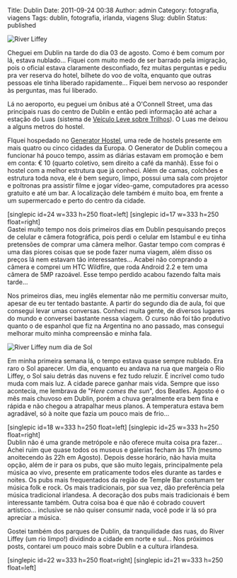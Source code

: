 Title: Dublin
Date: 2011-09-24 00:38
Author: admin
Category: fotografia, viagens
Tags: dublin, fotografia, irlanda, viagens
Slug: dublin
Status: published

![River
Liffey](http://images.wille.blog.br/dscn0096.jpg)

Cheguei em Dublin na tarde do dia 03 de agosto. Como é bem comum por lá,
estava nublado... Fiquei com muito medo de ser barrado pela imigração,
pois o oficial estava claramente desconfiado, fez muitas perguntas e
pediu pra ver reserva do hotel, bilhete do voo de volta, enquanto que
outras pessoas ele tinha liberado rapidamente... Fiquei bem nervoso ao
responder às perguntas, mas fui liberado.

Lá no aeroporto, eu peguei um ônibus até a O'Connell Street, uma das
principais ruas do centro de Dublin e então pedi informação até achar a
estação do Luas (sistema de [Veículo Leve sobre
Trilhos](http://pt.wikipedia.org/wiki/Vlt)). O Luas me deixou a alguns
metros do hostel.

FIquei hospedado no [Generator
Hostel](http://www.generatorhostels.com/en/dublin/), uma rede de hostels
presente em mais quatro ou cinco cidades da Europa. O Generator de
Dublin começou a funcionar há pouco tempo, assim as diárias estavam em
promoção e bem em conta: € 10 (quarto coletivo, sem direito a café da
manhã). Esse foi o hostel com a melhor estrutura que já conheci. Além de
camas, colchões e estrutura toda nova, ele é bem seguro, limpo, possui
uma sala com projetor e poltronas pra assistir filme e jogar vídeo-game,
computadores pra acesso gratuito e até um bar. A localização dele também
é muito boa, em frente a um supermercado e perto do centro da cidade.

[singlepic id=24 w=333 h=250 float=left] [singlepic id=17 w=333 h=250
float=right]  
Gastei muito tempo nos dois primeiros dias em Dublin pesquisando preços
de celular e câmera fotográfica, pois perdi o celular em Istambul e eu
tinha pretensões de comprar uma câmera melhor. Gastar tempo com compras
é uma das piores coisas que se pode fazer numa viagem, além disso os
preços lá nem estavam tão interessantes... Acabei não comprando a câmera
e comprei um HTC Wildfire, que roda Android 2.2 e tem uma câmera de 5MP
razoável. Esse tempo perdido acabou fazendo falta mais tarde...

Nos primeiros dias, meu inglês elementar não me permitiu conversar
muito, apesar de eu ter tentado bastante. A partir do segundo dia de
aula, foi que consegui levar umas conversas. Conheci muita gente, de
diversos lugares do mundo e conversei bastante nessa viagem. O curso não
foi tão produtivo quanto o de espanhol que fiz na Argentina no ano
passado, mas consegui melhorar muito minha compreensão e minha fala.

![River Liffey num dia de
Sol](http://images.wille.blog.br/imag0170.jpg)

Em minha primeira semana lá, o tempo estava quase sempre nublado. Era
raro o Sol aparecer. Um dia, enquanto eu andava na rua que margeia o Rio
Liffey, o Sol saiu detrás das nuvens e fez tudo reluzir. É incrível como
tudo muda com mais luz. A cidade parece ganhar mais vida. Sempre que
isso acontecia, me lembrava de "*Here comes the sun*", dos Beatles.
Agosto é o mês mais chuvoso em Dublin, porém a chuva geralmente era bem
fina e rápida e não chegou a atrapalhar meus planos. A temperatura
estava bem agradável, só à noite que fazia um pouco mais de frio...

[singlepic id=18 w=333 h=250 float=left] [singlepic id=25 w=333 h=250
float=right]  
Dublin não é uma grande metrópole e não oferece muita coisa pra
fazer... Achei ruim que quase todos os museus e galerias fecham às 17h
(mesmo anoitecendo às 22h em Agosto). Depois desse horário, não havia
muita opção, além de ir para os pubs, que são muito legais,
principalmente pela música ao vivo, presente em praticamente todos eles
durante as tardes e noites. Os pubs mais frequentados da região de
Temple Bar costumam ter música folk e rock. Os mais tradicionais, por
sua vez, dão preferência pela música tradicional irlandesa. A decoração
dos pubs mais tradicionais é bem interessante também. Outra coisa boa é
que não é cobrado couvert artístico... inclusive se não quiser consumir
nada, você pode ir lá só pra apreciar a música.

Gostei também dos parques de Dublin, da tranquilidade das ruas, do River
Liffey (um rio limpo!) dividindo a cidade em norte e sul... Nos próximos
posts, contarei um pouco mais sobre Dublin e a cultura irlandesa.

[singlepic id=22 w=333 h=250 float=right] [singlepic id=21 w=333 h=250
float=left]
